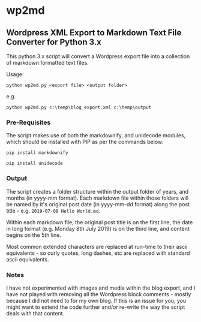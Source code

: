 # wp2md

## Wordpress XML Export to Markdown Text File Converter for Python 3.x

This python 3.x script will convert a Wordpress export file into a collection of markdown formatted text files.

Usage:

`python wp2md.py <export file> <output folder>`

e.g.

`python wp2md.py c:\temp\blog_export.xml c:\temp\output`


### Pre-Requisites

The script makes use of both the markdownify, and unidecode modules, which should be installed with PIP as per the commands below:

`pip install markdownify`

`pip install unidecode`


### Output

The script creates a folder structure within the output folder of years, and months (in yyyy-mm format). Each markdown file within those folders will be named by it's original post date (in yyyy-mm-dd format) along the post title - e.g. `2019-07-08 Hello World.md`.

Within each markdown file, the original post title is on the first line, the date in long format (e.g. Monday 8th July 2019) is on the third line, and content begins on the 5th line.

Most common extended characters are replaced at run-time to their ascii equivalents - so curly quotes, long dashes, etc are replaced with standard ascii equivalents.


### Notes

I have not experimented with images and media within the blog export, and I have not played with removing all the Wordpress block comments - mostly because I did not need to for my own blog. If this is an issue for you, you might want to extend the code further and/or re-write the way the script deals with that content.